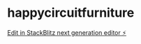# happycircuitfurniture

[Edit in StackBlitz next generation editor ⚡️](https://stackblitz.com/~/github.com/Roshithv3/happycircuitfurniture)